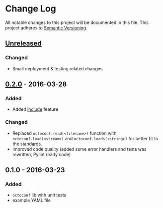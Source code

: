 # Change Log
All notable changes to this project will be documented in this file.
This project adheres to [Semantic Versioning](http://semver.org/).


## [Unreleased][unreleased]
### Changed
- Small deployment & testing related changes


## [0.2.0] - 2016-03-28
### Added
- Added [include](https://github.com/andras-tim/octoconf/blob/v0.2.0/docs/features.rst#includes) feature

### Changed
- Replaced `octoconf.read(<filename>)` function with `octoconf.load(<stream>)` and `octoconf.loads(<string>)` for
    better fit to the standards.
- Improved code quality (added some error handlers and tests was rewritten, Pylint ready code)


## 0.1.0 - 2016-03-23
### Added
- ``octoconf`` lib with unit tests
- example YAML file


[unreleased]: https://github.com/andras-tim/octoconf/compare/v0.2.0...HEAD
[0.2.0]: https://github.com/andras-tim/octoconf/compare/v0.1.0...v0.2.0
